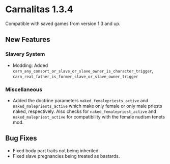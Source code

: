# Carnalitas 1.3.4

Compatible with saved games from version 1.3 and up.

## New Features

### Slavery System

* Modding: Added `carn_any_consort_or_slave_or_slave_owner_is_character_trigger`, `carn_real_father_is_former_slave_or_slave_owner_trigger`

### Miscellaneous

* Added the doctrine parameters `naked_femalepriests_active` and `naked_malepriests_active` which make only female or only male priests naked, respectively. Also checks for `naked_femalepriest_active` and `naked_malepriest_active` for compatibility with the female nudism tenets mod.

## Bug Fixes

* Fixed body part traits not being inherited.
* Fixed slave pregnancies being treated as bastards.